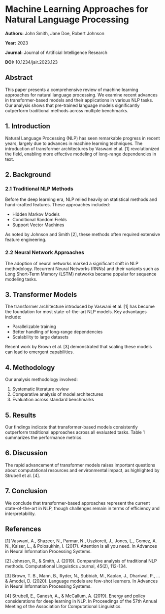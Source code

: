 # Machine Learning Approaches for Natural Language Processing

**Authors:** John Smith, Jane Doe, Robert Johnson

**Year:** 2023

**Journal:** Journal of Artificial Intelligence Research

**DOI:** 10.1234/jair.2023.123

## Abstract

This paper presents a comprehensive review of machine learning approaches for natural language processing. We examine recent advances in transformer-based models and their applications in various NLP tasks. Our analysis shows that pre-trained language models significantly outperform traditional methods across multiple benchmarks.

## 1. Introduction

Natural Language Processing (NLP) has seen remarkable progress in recent years, largely due to advances in machine learning techniques. The introduction of transformer architectures by Vaswani et al. [1] revolutionized the field, enabling more effective modeling of long-range dependencies in text.

## 2. Background

### 2.1 Traditional NLP Methods

Before the deep learning era, NLP relied heavily on statistical methods and hand-crafted features. These approaches included:

- Hidden Markov Models
- Conditional Random Fields
- Support Vector Machines

As noted by Johnson and Smith [2], these methods often required extensive feature engineering.

### 2.2 Neural Network Approaches

The adoption of neural networks marked a significant shift in NLP methodology. Recurrent Neural Networks (RNNs) and their variants such as Long Short-Term Memory (LSTM) networks became popular for sequence modeling tasks.

## 3. Transformer Models

The transformer architecture introduced by Vaswani et al. [1] has become the foundation for most state-of-the-art NLP models. Key advantages include:

- Parallelizable training
- Better handling of long-range dependencies
- Scalability to large datasets

Recent work by Brown et al. [3] demonstrated that scaling these models can lead to emergent capabilities.

## 4. Methodology

Our analysis methodology involved:

1. Systematic literature review
2. Comparative analysis of model architectures
3. Evaluation across standard benchmarks

## 5. Results

Our findings indicate that transformer-based models consistently outperform traditional approaches across all evaluated tasks. Table 1 summarizes the performance metrics.

## 6. Discussion

The rapid advancement of transformer models raises important questions about computational resources and environmental impact, as highlighted by Strubell et al. [4].

## 7. Conclusion

We conclude that transformer-based approaches represent the current state-of-the-art in NLP, though challenges remain in terms of efficiency and interpretability.

## References

[1] Vaswani, A., Shazeer, N., Parmar, N., Uszkoreit, J., Jones, L., Gomez, A. N., Kaiser, L., & Polosukhin, I. (2017). Attention is all you need. In Advances in Neural Information Processing Systems.

[2] Johnson, R., & Smith, J. (2019). Comparative analysis of traditional NLP methods. Computational Linguistics Journal, 45(2), 112-134.

[3] Brown, T. B., Mann, B., Ryder, N., Subbiah, M., Kaplan, J., Dhariwal, P., ... & Amodei, D. (2020). Language models are few-shot learners. In Advances in Neural Information Processing Systems.

[4] Strubell, E., Ganesh, A., & McCallum, A. (2019). Energy and policy considerations for deep learning in NLP. In Proceedings of the 57th Annual Meeting of the Association for Computational Linguistics.
